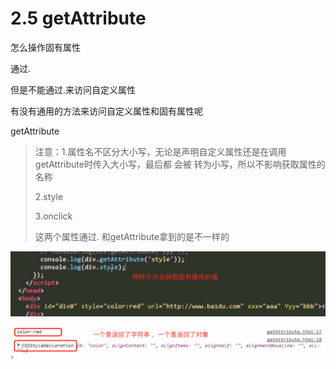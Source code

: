 # 2.5 getAttribute



怎么操作固有属性

通过.

但是不能通过.来访问自定义属性



有没有通用的方法来访问自定义属性和固有属性呢



getAttribute



> 注意：1.属性名不区分大小写，无论是声明自定义属性还是在调用 getAttribute时传入大小写，最后都 会被 转为小写，所以不影响获取属性的名称
>
> 2.style
>
> 3.onclick
>
> 这两个属性通过. 和getAttribute拿到的是不一样的



![image-20210719053915377](../../image/image-20210719053915377.png)





![image-20210719053951493](../../image/image-20210719053951493.png)





